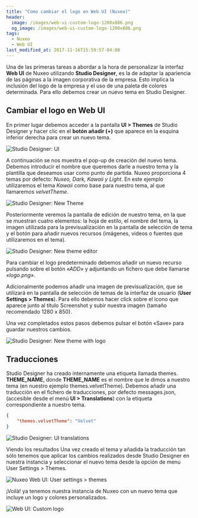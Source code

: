 ```yaml
---
title: "Como cambiar el logo en Web UI (Nuxeo)"
header:
  image: /images/web-ui-custom-logo-1200x886.png
  og_image: /images/web-ui-custom-logo-1200x886.png
tags:
  - Nuxeo
  - Web UI
last_modified_at: 2017-11-16T15:59:57-04:00
---
```


Una de las primeras tareas a abordar a la hora de personalizar la interfaz **Web UI** de Nuxeo utilizando **Studio Designer**,  es la de adaptar la apariencia de las páginas a la imagen corporativa de la empresa. Esto implica la inclusión del logo de la empresa y el uso de una paleta de colores determinada. Para ello debemos crear un nuevo tema en Studio Designer.

## Cambiar el logo en Web UI
En primer lugar debemos acceder a la pantalla **UI > Themes**  de Studio Designer y hacer clic en el **botón añadir (+)** que aparece en la esquina inferior derecha para crear un nuevo tema.

![Studio Designer: UI](/images/studio-deigner-ui-theme-1200x970.png "Studio Designer: UI")

A continuación se nos muestra el pop-up de creación del nuevo tema. Debemos introducir el nombre que queremos darle a nuestro tema y la plantilla que deseamos usar como punto de partida. Nuxeo proporciona 4 temas por defecto: *Nuxeo, Dark, Kawaii y Light*. En este ejemplo utilizaremos el tema *Kawaii* como base para nuestro tema, al que llamaremos *velvetTheme*.

![Studio Designer: New Theme](/images/studio-designer-new-theme-pop-up-1200x887.png "Studio Designer: New Theme")

Posteriormente veremos la pantalla de edición de nuestro tema, en la que se muestran cuatro elementos: la hoja de estilo, el nombre del tema, la imagen utilizada para la previsualización en la pantalla de selección de tema y el botón para añadir nuevos recursos (imágenes, videos o fuentes que utilizaremos en el tema).

![Studio Designer: New theme editor](/images/studio-designer-new-theme-editor-1200x886.png "Studio Designer: New theme editor")

Para cambiar el logo predeterminado debemos añadir un nuevo recurso pulsando sobre el botón *«ADD»* y adjuntando un fichero que debe llamarse *«logo.png»*.

Adicionalmente podemos añadir una imagen de previsualización, que se utilizará en la pantalla de selección de temas de la interfaz de usuario  (**User Settings > Themes**). Para ello debemos hacer click sobre el icono que aparece junto al título Screenshot y subir nuestra imagen (tamaño recomendado 1280 x 850).

Una vez completados estos pasos debemos pulsar el botón «Save» para guardar nuestros cambios.


![Studio Designer: New theme with logo](/images/studio-designer-new-theme-editor-with-logo-1200x885.png "Studio Designer: New theme with logo")


## Traducciones
Studio Designer ha creado internamente una etiqueta llamada themes. **THEME_NAME**, donde **THEME_NAME** es el nombre que le dimos a nuestro tema (en nuestro ejemplo themes.velvetTheme).  Debemos añadir una traducción en el fichero de traducciones, por defecto messages.json, (accesible desde el menú **UI &gt; Translations**) con la etiqueta correspondiente  a nuestro tema.

```json
{
	"themes.velvetTheme": "Velvet"
}
``` 

![Studio Designer: UI translations](/images/studio-designer-ui-translations-1200x607.png "Studio Designer: UI translations")


Viendo los resultados
Una vez creado el tema y añadida la traducción tan  sólo tenemos que aplicar los cambios realizados desde Studio Designer en nuestra instancia y seleccionar el nuevo tema desde la opción de menu User Settings > Themes.

![Nuxeo Web UI: User settings > themes](/images/nuxeo-web-ui-user-settings-themes-1200x883.png "Nuxeo Web UI: User settings > themes")

¡Voilà! ya tenemos nuestra instancia de Nuxeo con un nuevo tema que incluye un logo y colores personalizados.

![Web UI: Custom logo](/images/web-ui-custom-logo-1200x886.png "Web UI: Custom logo")
 